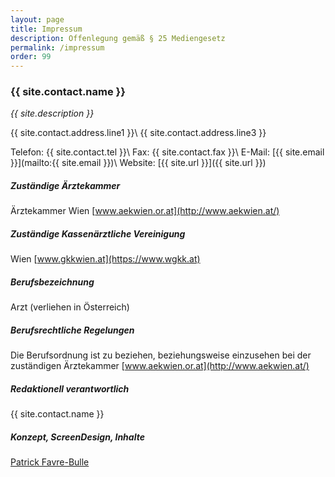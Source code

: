 ```yaml
---
layout: page
title: Impressum
description: Offenlegung gemäß § 25 Mediengesetz
permalink: /impressum
order: 99
---
```


### {{ site.contact.name }}

_{{ site.description }}_

{{ site.contact.address.line1 }}\\
{{ site.contact.address.line3 }}

Telefon:	{{ site.contact.tel }}\\
Fax:	{{ site.contact.fax }}\\
E-Mail:	[{{ site.email }}](mailto:{{ site.email }})\\
Website:	[{{ site.url }}]({{ site.url }})

##### Zuständige Ärztekammer
Ärztekammer Wien [www.aekwien.or.at](http://www.aekwien.at/)

##### Zuständige Kassenärztliche Vereinigung
Wien [www.gkkwien.at](https://www.wgkk.at)

##### Berufsbezeichnung
Arzt (verliehen in Österreich)

##### Berufsrechtliche Regelungen
Die Berufsordnung ist zu beziehen, beziehungsweise einzusehen bei der zuständigen Ärztekammer [www.aekwien.or.at](http://www.aekwien.at/)

##### Redaktionell verantwortlich
{{ site.contact.name }}

##### Konzept, ScreenDesign, Inhalte
[Patrick Favre-Bulle](https://github.com/patrickfav)
